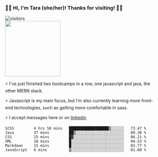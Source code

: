 ### 👋🏾 Hi, I'm Tara (she/her)! Thanks for visiting! 👋🏾
![visitors](https://visitor-badge.glitch.me/badge?page_id=qualmless)
<BR>
<img height="180em" src="https://github-readme-stats.vercel.app/api?username=qualmless&show_icons=true&hide_border=true&&count_private=true&include_all_commits=true" />

⚡️ I've just finished two bootcamps in a row, one javascript and java, the other MERN stack. 

⚡️ Javascript is my main focus, but I’m also currently learning more front-end technologies, such as getting more comfortable in sass. 

⚡️ I accept messages here or on <a href="https://www.linkedin.com/in/tarajdunmore/">linkedin</a>

<!--START_SECTION:waka-->

```text
SCSS         4 hrs 58 mins   ██████████████████▒░░░░░░   73.47 %
Java         37 mins         ██▒░░░░░░░░░░░░░░░░░░░░░░   09.30 %
CSS          25 mins         █▓░░░░░░░░░░░░░░░░░░░░░░░   06.21 %
XML          18 mins         █░░░░░░░░░░░░░░░░░░░░░░░░   04.53 %
Markdown     15 mins         █░░░░░░░░░░░░░░░░░░░░░░░░   03.77 %
JavaScript   6 mins          ▒░░░░░░░░░░░░░░░░░░░░░░░░   01.60 %
```

<!--END_SECTION:waka-->

<!--
**qualmless/qualmless** is a ✨ _special_ ✨ repository because its `README.md` (this file) appears on your GitHub profile.

Here are some ideas to get you started:
- 🔭 I’m currently working on ...
- 👯 I’m looking to collaborate on ...
- 🤔 I’m looking for help with ...
- 💬 Ask me about ...
- 📫 How to reach me: ...
- ⚡ Fun fact: ...
-->
